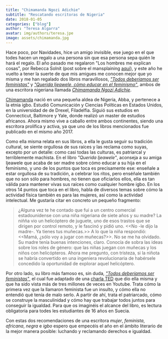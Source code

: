 ```yaml
---
title: "Chimamanda Ngozi Adichie"
subtitle: "Rescatando escritoras de Nigeria"
date: 2018-01-05
categories: ["blog"]
author: "Teresa Algarra"
avatar: img/authors/teresa.jpe
image: assets/chimamanda.jpg
---
```


Hace poco, por Navidades, hice un amigo invisible, ese juego en el que todes hacen un regalo a una persona sin que esa persona sepa quién le hará el regalo. El año pasado me regalaron "Los hombres me explican cosas", por Rebecca Solnit (post sobre el mansplaining [aquí](https://geekandtechgirls.github.io/mansplaining/)), y este año he vuelto a tener la suerte de que mis amigues me conocen mejor que yo misma y me han regalado dos libros maravillosos, [_"Todos deberíamos ser feministas"_](https://www.amazon.com/Todos-deberiamos-feministas-CHIMAMANDA-ADICHIE/dp/6073138628) y [_"Querida Ijeawele, cómo educar en el feminismo"_](https://www.amazon.com/Querida-Ijeawele-educar-feminismo-Spanish-ebook/dp/B01MZ35BW1/ref=sr_1_3?s=books&ie=UTF8&qid=1515152106&sr=1-3&keywords=PENGUIN+RANDOM+HOUSE+chimamanda), ambos de una escritora nigeriana llamada [*Chimamanda Ngozi Adichie*](https://www.chimamanda.com/). 

[Chimamanda](https://es.wikipedia.org/wiki/Chimamanda_Ngozi_Adichie) nació en una pequeña aldea de Nigeria, Abba, y pertenece a la etnia igbo. Estudió Comunicación y Ciencias Políticas en Estados Unidos, en la universidad de de Drexel, Filadelfia. Siguió sus estudios en Connecticut, Baltimore y Yale, donde realizó un master de estudios africanos. Ahora mismo vive a caballo entre ambos continentes, siendo una escritora prolífica y activa, ya que uno de los libros mencionados fue publicado en el mismo año 2017. 

Como ella misma relata en sus libros, a ella le gusta seguir su tradición cultural, se siente orgullosa de sus raíces y las reclama como suyas, excepto por un detalle: como casi todas las culturas, es patriarcal y terriblemente machista. En el libro _"Querida Ijeawele"_, aconseja a su amiga Ijeawele que acaba de ser madre sobre cómo educar a su hija en el feminismo, y uno de los puntos que toca es precisamente ese: enseñale a estar orgullosa de su tradición, a celebrar los ritos, pero enséñale también que no son sólo para hombres, no tienen que oficiarlos ellos, ella es tan válida para mantener vivas sus raíces como cualquier hombre igbo. En los otros 14 puntos que toca en el libro, habla de diversos temas sobre cómo la actividad física también es para las mujeres, así como la actividad intelectual. Me gustaría citar en concreto un pequeño fragmento:

>¿Alguna vez te he contado que fui a un centro comercial estadounidense con una niña nigeriana de siete años y su madre? La niñña vio un helicóptero de juguete, uno de esos trastos que se dirigen por control remoto, y le fascinó y pidió uno. <<No -le dijo la madre-. Ya tienes tus muñecas.>> A lo que la niña respondió: <<Mamá, ¿sólo voy a jugar con muñecas?>>.
>No se me ha olvidado. Su madre tenía buenas intenciones, claro. Conocía de sobra las ideas sobre los roles de género: que las niñas juegan con muñecas y los niños con helicópteros. Ahora me pregunto, con tristeza, si la niñota se habría convertido en una ingeniera revolucionaria de habérsele concedido la oportunidad de explorar aquel helicóptero.

Por otro lado, su libro más famoso es, sin duda, [_"Todos deberíamos ser feministas"_](https://en.wikipedia.org/wiki/We_Should_All_Be_Feminists), el cual fue adaptado de una [charla TED](https://www.youtube.com/watch?v=hg3umXU_qWc) que dio ella misma y que ha sido vista más de tres millones de veces en Youtube. Trata cómo la primera vez que la llamaron feminista fue un insulto, y cómo ella no entendió qué tenía de malo serlo. A partir de ahí, trata el patriarcado, cómo se construye la masculinidad y cómo hay que trabajar todos juntos para conseguir la igualdad. Para que os imaginéis el alcance del libro, es lectura obligatoria para todes les estudiantes de 16 años en Suecia.

Con estas dos recomendaciones de una escritora *mujer*, *feminista*, *africana*, *negra* e *igbo* espero que empecéis el año en el ámbito literario de la mejor manera posible: luchando y reclamando derechos e igualdad.
